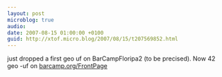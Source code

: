 ```yaml
---
layout: post
microblog: true
audio: 
date: 2007-08-15 01:00:00 +0100
guid: http://xtof.micro.blog/2007/08/15/t207569852.html
---
```

just dropped a first geo uf on BarCampFloripa2 (to be precised). Now 42 geo -uf on [barcamp.org/FrontPage](http://barcamp.org/FrontPage)
